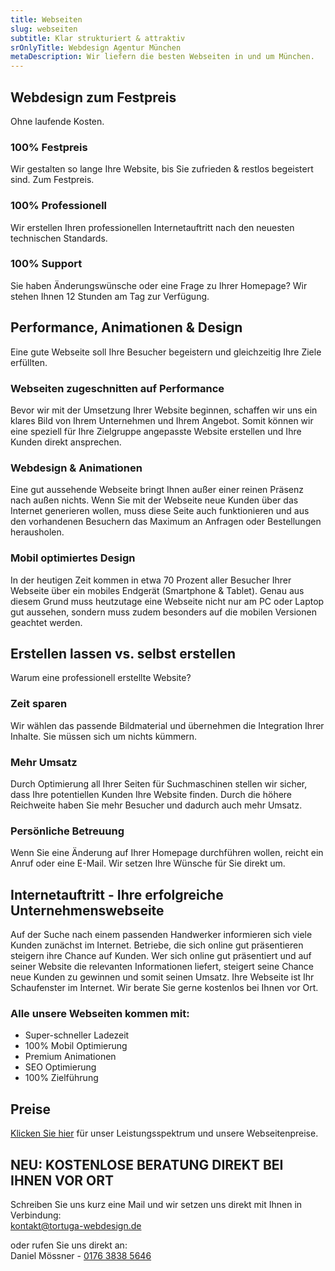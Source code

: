 ```yaml
---
title: Webseiten
slug: webseiten
subtitle: Klar strukturiert & attraktiv
srOnlyTitle: Webdesign Agentur München
metaDescription: Wir liefern die besten Webseiten in und um München.
---
```

## Webdesign zum Festpreis

Ohne laufende Kosten.

### 100% Festpreis

Wir gestalten so lange Ihre Website, bis Sie zufrieden & restlos begeistert sind. Zum Festpreis.

### 100% Professionell

Wir erstellen Ihren professionellen Internetauftritt nach den neuesten technischen Standards.

### 100% Support

Sie haben Änderungswünsche oder eine Frage zu Ihrer Homepage? Wir stehen Ihnen 12 Stunden am Tag zur Verfügung.

## Performance, Animationen & Design

Eine gute Webseite soll Ihre Besucher begeistern und gleichzeitig Ihre Ziele erfüllten.

### Webseiten zugeschnitten auf Performance

Bevor wir mit der Umsetzung Ihrer Website beginnen, schaffen wir uns ein klares Bild von Ihrem Unternehmen und Ihrem Angebot. Somit können wir eine speziell für Ihre Zielgruppe angepasste Website erstellen und Ihre Kunden direkt ansprechen.

### Webdesign & Animationen

Eine gut aussehende Webseite bringt Ihnen außer einer reinen Präsenz nach außen nichts. Wenn Sie mit der Webseite neue Kunden über das Internet generieren wollen, muss diese Seite auch funktionieren und aus den vorhandenen Besuchern das Maximum an Anfragen oder Bestellungen herausholen.

### Mobil optimiertes Design

In der heutigen Zeit kommen in etwa 70 Prozent aller Besucher Ihrer Webseite über ein mobiles Endgerät (Smartphone & Tablet). Genau aus diesem Grund muss heutzutage eine Webseite nicht nur am PC oder Laptop gut aussehen, sondern muss zudem besonders auf die mobilen Versionen geachtet werden.

## Erstellen lassen vs. selbst erstellen

Warum eine professionell erstellte Website?

### Zeit sparen

Wir wählen das passende Bildmaterial und übernehmen die Integration Ihrer Inhalte. Sie müssen sich um nichts kümmern.

### Mehr Umsatz

Durch Optimierung all Ihrer Seiten für Suchmaschinen stellen wir sicher, dass Ihre potentiellen Kunden Ihre Website finden. Durch die höhere Reichweite haben Sie mehr Besucher und dadurch auch mehr Umsatz.

### Persönliche Betreuung

Wenn Sie eine Änderung auf Ihrer Homepage durchführen wollen, reicht ein Anruf oder eine E-Mail. Wir setzen Ihre Wünsche für Sie direkt um.

## Internetauftritt - Ihre erfolgreiche Unternehmenswebseite

Auf der Suche nach einem passenden Handwerker informieren sich viele Kunden zunächst im Internet. Betriebe, die sich online gut präsentieren steigern ihre Chance auf Kunden. Wer sich online gut präsentiert und auf seiner Website die relevanten Informationen liefert, steigert seine Chance neue Kunden zu gewinnen und somit seinen Umsatz. Ihre Webseite ist Ihr Schaufenster im Internet. Wir berate Sie gerne kostenlos bei Ihnen vor Ort.

### Alle unsere Webseiten kommen mit:

* Super-schneller Ladezeit
* 100% Mobil Optimierung
* Premium Animationen
* SEO Optimierung
* 100% Zielführung

## Preise

[Klicken Sie hier](/preise/) für unser Leistungsspektrum und unsere Webseitenpreise.

## NEU: KOSTENLOSE BERATUNG DIREKT BEI IHNEN VOR ORT

Schreiben Sie uns kurz eine Mail und wir setzen uns direkt mit Ihnen in Verbindung:\
[kontakt@tortuga-webdesign.de](mailto:kontakt@tortuga-webdesign.de?subject=Webseite)  

oder rufen Sie uns direkt an:\
Daniel Mössner - [0176 3838 5646](tel:004917638385646)